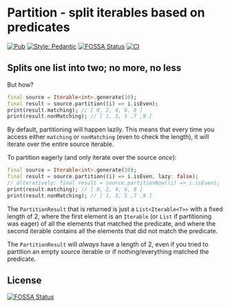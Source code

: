 # Partition - split iterables based on predicates

[![Pub](https://img.shields.io/badge/pub-1.0.1-informational)](https://pub.dev/packages/partition)
[![Style: Pedantic](https://img.shields.io/badge/style-pedantic-blue)](https://pub.dev/packages/pedantic)
[![FOSSA Status](https://app.fossa.com/api/projects/git%2Bgithub.com%2FAlexMeuer%2Fdart-partition.svg?type=shield)](https://app.fossa.com/projects/git%2Bgithub.com%2FAlexMeuer%2Fdart-partition?ref=badge_shield)
[![CI](https://github.com/AlexMeuer/dart-partition/actions/workflows/ci.yml/badge.svg)](https://github.com/AlexMeuer/dart-partition/actions/workflows/ci.yml)

## Splits one list into two; no more, no less

But how?

```dart
final source = Iterable<int>.generate(10);
final result = source.partition((i) => i.isEven);
print(result.matching); // [ 0, 2, 4, 6, 8 ]
print(result.nonMatching); // [ 1, 3, 5 ,7 ,9 ]
```

By default, partitioning will happen lazily. This means that every time you access either `matching` or `nonMatching` (even to check the length), it will iterate over the entire source iterable.

To partition eagerly (and only iterate over the source _once_):

```dart
final source = Iterable<int>.generate(10);
final result = source.partition((i) => i.isEven, lazy: false);
// alteratively: final result = source.partitionNow((i) => i.isEven);
print(result.matching); // [ 0, 2, 4, 6, 8 ]
print(result.nonMatching); // [ 1, 3, 5 ,7 ,9 ]
```

The `PartitionResult` that is returned is just a `List<Iterable<T>>` with a fixed length of 2, where the first element is an `Iterable` (or `List` if partitioning was eager) of all the elements that matched the predicate, and where the second iterable contains all the elements that did not match the predicate.

The `PartitionResult` will _always_ have a length of 2, even if you tried to partition an empty source iterable or if nothing/everything matched the predicate.

## License

[![FOSSA Status](https://app.fossa.com/api/projects/git%2Bgithub.com%2FAlexMeuer%2Fdart-partition.svg?type=large)](https://app.fossa.com/projects/git%2Bgithub.com%2FAlexMeuer%2Fdart-partition?ref=badge_large)
